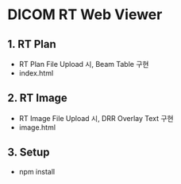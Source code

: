 # DICOM RT Web Viewer
## 1. RT Plan
- RT Plan File Upload 시, Beam Table 구현
- index.html
## 2. RT Image
- RT Image File Upload 시, DRR Overlay Text 구현
- image.html

## 3. Setup
- npm install

